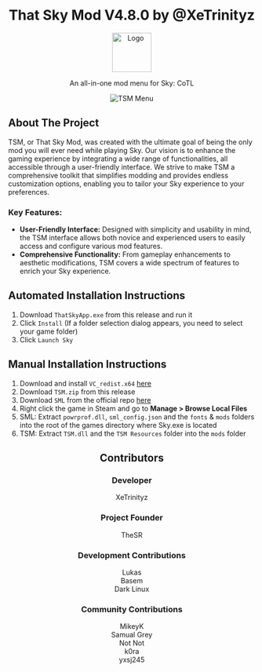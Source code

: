 <a id="readme-top"></a>
<div align="center">
  <!-- PROJECT LOGO -->
  <h1>That Sky Mod V4.8.0 by @XeTrinityz</h1>
  <a href="https://github.com/XeTrinityz/TSM-Installer">
    <img src="https://i.imgur.com/kAOyj2M.jpeg" alt="Logo" width="80" height="80">
  </a>
  <p align="center">
    An all-in-one mod menu for Sky: CoTL
    <br />
  </p>
  <!-- SOFTWARE IMAGE -->
  <img src="https://i.imgur.com/Qo0N44G.png" alt="TSM Menu">
</div>

## About The Project

TSM, or That Sky Mod, was created with the ultimate goal of being the only mod you will ever need while playing Sky. Our vision is to enhance the gaming experience by integrating a wide range of functionalities, all accessible through a user-friendly interface. We strive to make TSM a comprehensive toolkit that simplifies modding and provides endless customization options, enabling you to tailor your Sky experience to your preferences.

### Key Features:
- **User-Friendly Interface:** Designed with simplicity and usability in mind, the TSM interface allows both novice and experienced users to easily access and configure various mod features.
- **Comprehensive Functionality:** From gameplay enhancements to aesthetic modifications, TSM covers a wide spectrum of features to enrich your Sky experience.

## Automated Installation Instructions
1. Download `ThatSkyApp.exe` from this release and run it
2. Click `Install` (If a folder selection dialog appears, you need to select your game folder)
3. Click `Launch Sky`

## Manual Installation Instructions
1. Download and install `VC_redist.x64` [here](https://aka.ms/vs/17/release/vc_redist.x64.exe)
2. Download `TSM.zip` from this release
3. Download `SML` from the official repo [here](https://github.com/lukas0x1/sml-pc/releases)
4. Right click the game in Steam and go to **Manage > Browse Local Files**
5. SML: Extract `powrprof.dll`, `sml_config.json` and the `fonts` &  `mods` folders into the root of the games directory where Sky.exe is located
6. TSM: Extract `TSM.dll` and the `TSM Resources` folder into the `mods` folder

<div align="center">
  
## Contributors

### Developer
XeTrinityz

### Project Founder
TheSR

### Development Contributions
Lukas </br>
Basem </br>
Dark Linux

### Community Contributions
MikeyK </br>
Samual Grey </br>
Not Not </br>
k0ra </br>
yxsj245

</div>
